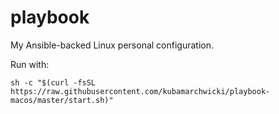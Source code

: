 # playbook 

My Ansible-backed Linux personal configuration.

Run with:

```sh -c "$(curl -fsSL https://raw.githubusercontent.com/kubamarchwicki/playbook-macos/master/start.sh)"```

